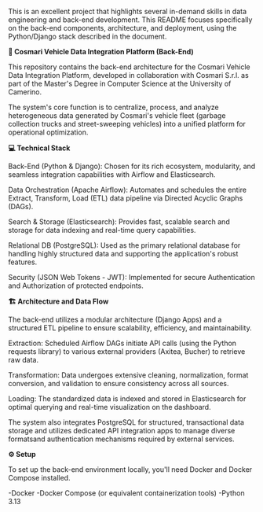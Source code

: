 This is an excellent project that highlights several in-demand skills in data engineering and back-end development. This README focuses specifically on the back-end components, architecture, and deployment, using the Python/Django stack described in the document.

**🚀 Cosmari Vehicle Data Integration Platform (Back-End)**

This repository contains the back-end architecture for the Cosmari Vehicle Data Integration Platform, developed in collaboration with Cosmari S.r.l. as part of the Master's Degree in Computer Science at the University of Camerino.

The system's core function is to centralize, process, and analyze heterogeneous data generated by Cosmari's vehicle fleet (garbage collection trucks and street-sweeping vehicles) into a unified platform for operational optimization.

**💻 Technical Stack**

Back-End (Python & Django): Chosen for its rich ecosystem, modularity, and seamless integration capabilities with Airflow and Elasticsearch.

Data Orchestration (Apache Airflow): Automates and schedules the entire Extract, Transform, Load (ETL) data pipeline via Directed Acyclic Graphs (DAGs).

Search & Storage (Elasticsearch): Provides fast, scalable search and storage for data indexing and real-time query capabilities.

Relational DB (PostgreSQL): Used as the primary relational database for handling highly structured data and supporting the application's robust features.

Security (JSON Web Tokens - JWT): Implemented for secure Authentication and Authorization of protected endpoints.


**🏗️ Architecture and Data Flow**

The back-end utilizes a modular architecture (Django Apps) and a structured ETL pipeline to ensure scalability, efficiency, and maintainability.

Extraction: Scheduled Airflow DAGs initiate API calls (using the Python requests library) to various external providers (Axitea, Bucher) to retrieve raw data.

Transformation: Data undergoes extensive cleaning, normalization, format conversion, and validation to ensure consistency across all sources.

Loading: The standardized data is indexed and stored in Elasticsearch for optimal querying and real-time visualization on the dashboard.

The system also integrates PostgreSQL for structured, transactional data storage and utilizes dedicated API integration apps to manage diverse formatsand authentication mechanisms required by external services.


**⚙️ Setup**

To set up the back-end environment locally, you'll need Docker and Docker Compose installed.

-Docker
-Docker Compose (or equivalent containerization tools)
-Python 3.13
